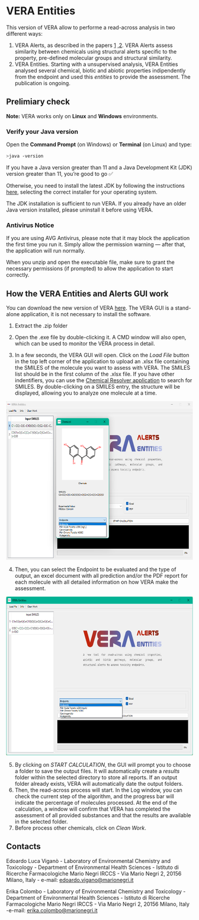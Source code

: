 # VERA Entities

This version of VERA allow to performe a read-across analysis in two different ways:
1. VERA Alerts, as described in the papers [1](https://doi.org/10.1016/j.chemosphere.2024.142232) ,[2](https://doi.org/10.3390/molecules27196605). VERA Alerts assess similarity between chemicals using structural alerts specific to the property, pre-defined molecular groups and structural similarity.
2. VERA Entities. Starting with a unsupervised analysis, VERA Entities analysed several chemical, biotic and abiotic properties indipendently from the endpoint and used this *entities* to provide the assessment. The publication is ongoing.


## Prelimiary check

**Note:** VERA works only on **Linux** and **Windows** environments.

### Verify your Java version

Open the **Command Prompt** (on Windows) or **Terminal** (on Linux) and type:

```bash
>java -version
```

If you have a Java version greater than 11 and a Java Development Kit (JDK) version greater than 11, you’re good to go ✅

Otherwise, you need to install the latest JDK by following the instructions [here](https://www.oracle.com/java/technologies/downloads/?er=221886), selecting the correct installer for your operating system.

The JDK installation is sufficient to run VERA.
If you already have an older Java version installed, please uninstall it before using VERA.

### Antivirus Notice

If you are using AVG Antivirus, please note that it may block the application the first time you run it.
Simply allow the permission warning — after that, the application will run normally.

When you unzip and open the executable file, make sure to grant the necessary permissions (if prompted) to allow the application to start correctly.

## How the VERA Entities and Alerts GUI work

You can download the new version of VERA [here](https://edoardovigano.itch.io/virtual-extensive-read-across-vera-entities). The VERA GUI is a stand-alone application, it is not necessary to install the software.

1. Extract the .zip folder

2. Open the .exe file by double-clicking it. A CMD window will also open, which can be used to monitor the VERA process in detail.

3. In a few seconds, the VERA GUI will open. Click on the _Load File_ button in the top left corner of the application to upload an .xlsx file containing the SMILES of the molecule you want to assess with VERA. The SMILES list should be in the first column of the .xlsx file. If you have other indentifiers, you can use the [Chemical Resolver application](https://github.com/EdoardoVigano/Chemical-Resolver) to search for SMILES.
By double-clicking on a SMILES entry, the structure will be displayed, allowing you to analyze one molecule at a time.

<p align="center">
  <img width="622" height="427" src="IMG_VERA/Figure2.png">
</p>

4. Then, you can select the Endpoint to be evaluated and the type of output, an excel document with all prediction and/or the PDF report for each molecule with all detailed information on how VERA make the assessment.

<p align="center">
  <img width="622" height="427" src="IMG_VERA/Figure1.png">
</p>

5. By clicking on _START CALCULATION_, the GUI will prompt you to choose a folder to save the output files. It will automatically create a _results_ folder within the selected directory to store all reports. If an output folder already exists, VERA will automatically date the output folders.
6. Then, the read-across process will start. In the Log window, you can check the current step of the algorithm, and the progress bar will indicate the percentage of molecules processed. At the end of the calculation, a window will confirm that VERA has completed the assessment of all provided substances and that the results are available in the selected folder.
7. Before process other chemicals, click on _Clean Work_.

## Contacts

Edoardo Luca Viganò - Laboratory of Environmental Chemistry and Toxicology - Department of Environmental Health Sciences - Istituto di Ricerche Farmacologiche Mario Negri IRCCS - Via Mario Negri 2, 20156 Milano, Italy - e-mail: edoardo.vigano@marionegri.it

Erika Colombo - Laboratory of Environmental Chemistry and Toxicology - Department of Environmental Health Sciences - Istituto di Ricerche Farmacologiche Mario Negri IRCCS - Via Mario Negri 2, 20156 Milano, Italy -e-mail: erika.colombo@marionegri.it
